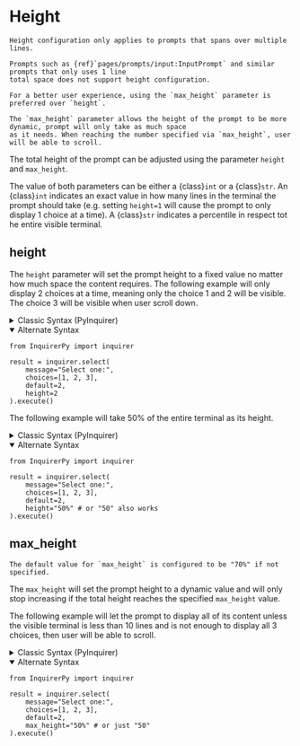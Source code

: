 # Height

```{attention}
Height configuration only applies to prompts that spans over multiple lines.

Prompts such as {ref}`pages/prompts/input:InputPrompt` and similar prompts that only uses 1 line
total space does not support height configuration.
```

```{tip}
For a better user experience, using the `max_height` parameter is preferred over `height`.

The `max_height` parameter allows the height of the prompt to be more dynamic, prompt will only take as much space
as it needs. When reaching the number specified via `max_height`, user will be able to scroll.
```

The total height of the prompt can be adjusted using the parameter `height` and `max_height`.

The value of both parameters can be either a {class}`int` or a {class}`str`. An {class}`int` indicates an exact value in how many
lines in the terminal the prompt should take (e.g. setting `height=1` will cause the prompt to only display 1 choice at a time).
A {class}`str` indicates a percentile in respect tot he entire visible terminal.

## height

The `height` parameter will set the prompt height to a fixed value no matter how much space the content requires.
The following example will only display 2 choices at a time, meaning only the choice 1 and 2 will be visible. The choice 3
will be visible when user scroll down.

<details>
  <summary>Classic Syntax (PyInquirer)</summary>

```{code-block} python
from InquirerPy import prompt

questions = [
    {
        "type": "list",
        "message": "Select one:",
        "choices": [1, 2, 3],
        "default": 2,
        "height": 2
    }
]

result = prompt(questions=questions)
```

</details>

<details open>
  <summary>Alternate Syntax</summary>

```{code-block} python
from InquirerPy import inquirer

result = inquirer.select(
    message="Select one:",
    choices=[1, 2, 3],
    default=2,
    height=2
).execute()
```

</details>

The following example will take 50% of the entire terminal as its height.

<details>
  <summary>Classic Syntax (PyInquirer)</summary>

```{code-block} python
from InquirerPy import prompt

questions = [
    {
        "type": "list",
        "message": "Select one:",
        "choices": [1, 2, 3],
        "default": 2,
        "height": "50%" # or "50" also works
    }
]

result = prompt(questions=questions)
```

</details>

<details open>
  <summary>Alternate Syntax</summary>

```{code-block} python
from InquirerPy import inquirer

result = inquirer.select(
    message="Select one:",
    choices=[1, 2, 3],
    default=2,
    height="50%" # or "50" also works
).execute()
```

</details>

## max_height

```{tip}
The default value for `max_height` is configured to be "70%" if not specified.
```

The `max_height` will set the prompt height to a dynamic value and will only stop increasing if the total height
reaches the specified `max_height` value.

The following example will let the prompt to display all of its content unless the visible terminal is less than 10 lines and
is not enough to display all 3 choices, then user will be able to scroll.

<details>
  <summary>Classic Syntax (PyInquirer)</summary>

```{code-block} python
from InquirerPy import prompt

questions = [
    {
        "type": "list",
        "message": "Select one:",
        "choices": [1, 2, 3],
        "default": 2,
        "max_height": "50%" # or just "50"
    }
]

result = prompt(questions=questions)
```

</details>

<details open>
  <summary>Alternate Syntax</summary>

```{code-block} python
from InquirerPy import inquirer

result = inquirer.select(
    message="Select one:",
    choices=[1, 2, 3],
    default=2,
    max_height="50%" # or just "50"
).execute()
```

</details>
